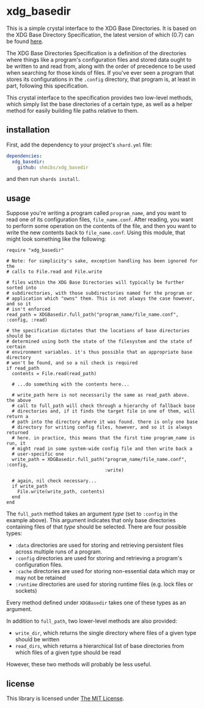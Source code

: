 
xdg_basedir
===========

This is a simple crystal interface to the XDG Base Directories. It is based on
the XDG Base Directory Specification, the latest version of which (0.7) can be
found [here](https://specifications.freedesktop.org/basedir-spec/0.7/).

The XDG Base Directories Specification is a definition of the directories where
things like a program's configuration files and stored data ought to be written
to and read from, along with the order of precedence to be used when searching
for those kinds of files. If you've ever seen a program that stores its
configurations in the `.config` directory, that program is, at least in part,
following this specification.

This crystal interface to the specification provides two low-level methods,
which simply list the base directories of a certain type, as well as a helper
method for easily building file paths relative to them.


installation
------------

First, add the dependency to your project's `shard.yml` file:

```yaml
dependencies:
  xdg_basedir:
    github: shmibs/xdg_basedir
```

and then run `shards install`.


usage
-----

Suppose you're writing a program called `program_name`, and you want to read
one of its configuration files, `file_name.conf`. After reading, you want to
perform some operation on the contents of the file, and then you want to write
the new contents back to `file_name.conf`. Using this module, that might look
something like the following:

```crystal
require "xdg_basedir"

# Note: for simplicity's sake, exception handling has been ignored for the
# calls to File.read and File.write

# files within the XDG Base Directories will typically be further sorted into
# subdirectories, with those subdirectories named for the program or
# application which "owns" them. This is not always the case however, and so it
# isn't enforced
read_path = XDGBasedir.full_path("program_name/file_name.conf", :config, :read)

# the specification dictates that the locations of base directories should be
# determined using both the state of the filesystem and the state of certain
# environment variables. it's thus possible that an appropriate base directory
# won't be found, and so a nil check is required
if read_path
  contents = File.read(read_path)

  # ...do something with the contents here...

  # write_path here is not necessarily the same as read_path above. the above
  # call to full_path will check through a hierarchy of fallback base
  # directories and, if it finds the target file in one of them, will return a
  # path into the directory where it was found. there is only one base
  # directory for writing config files, however, and so it is always returned
  # here. in practice, this means that the first time program_name is run, it
  # might read in some system-wide config file and then write back a
  # user-specific one
  write_path = XDGBasedir.full_path("program_name/file_name.conf", :config,
                                    :write)

  # again, nil check necessary...
  if write_path
    File.write(write_path, contents)
  end
end
```

The `full_path` method takes an argument *type* (set to `:config` in the
example above). This argument indicates that only base directories containing
files of that *type* should be selected. There are four possible types:

- `:data` directories are used for storing and retrieving persistent files
   across multiple runs of a program.
- `:config` directories are used for storing and retrieving a program's
   configuration files.
- `:cache` directories are used for storing non-essential data which may or may
   not be retained
- `:runtime` directories are used for storing runtime files (e.g. lock files or
   sockets)

Every method defined under `XDGBasedir` takes one of these types as an
argument.

In addition to `full_path`, two lower-level methods are also provided:

- `write_dir`, which returns the single directory where files of a given type
  should be written
- `read_dirs`, which returns a hierarchical list of base directories from which
  files of a given type should be read

However, these two methods will probably be less useful.


license
-------

This library is licensed under [The MIT
License](https://opensource.org/licenses/MIT).
